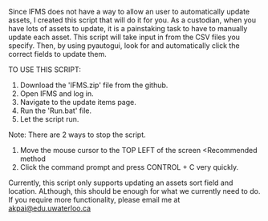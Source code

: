 Since IFMS does not have a way to allow an user to automatically update assets, I created this script that will do it for you.
As a custodian, when you have lots of assets to update, it is a painstaking task to have to manually update each asset.
This script will take input in from the CSV files you specify. Then, by using pyautogui, look for and automatically click the correct fields to update them.

TO USE THIS SCRIPT:
  1. Download the 'IFMS.zip' file from the github.
  2. Open IFMS and log in.
  3. Navigate to the update items page.
  4. Run the 'Run.bat' file.
  5. Let the script run.

Note: There are 2 ways to stop the script.
  1. Move the mouse cursor to the TOP LEFT of the screen <Recommended method
  2. Click the command prompt and press CONTROL + C very quickly.

Currently, this script only supports updating an assets sort field and location. ALthough, this should be enough for what we currently need to do.
If you require more functionality, please email me at akpai@edu.uwaterloo.ca
